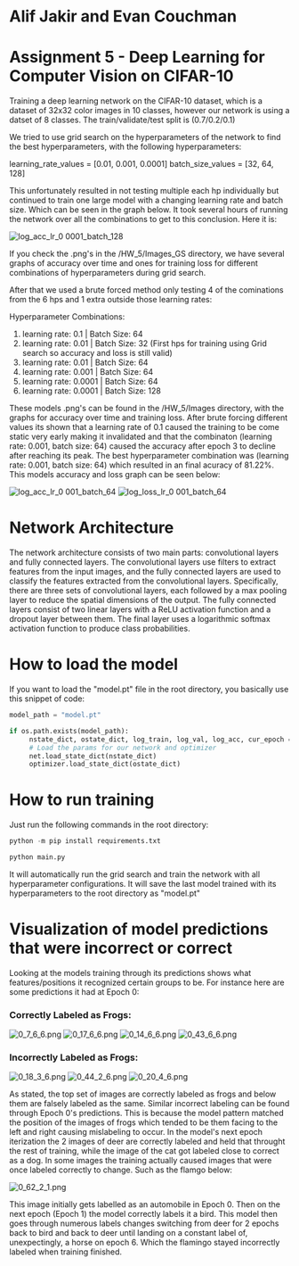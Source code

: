 # Alif Jakir and Evan Couchman
# Assignment 5 - Deep Learning for Computer Vision on CIFAR-10

Training a deep learning network on the CIFAR-10 dataset, which is a dataset of 32x32 color images in 10 classes, however our network is using a datset of 8 classes. The train/validate/test split is (0.7/0.2/0.1)

We tried to use grid search on the hyperparameters of the network to find the best hyperparameters, with the following hyperparameters:

learning_rate_values = [0.01, 0.001, 0.0001]
batch_size_values = [32, 64, 128]

This unfortunately resulted in not testing multiple each hp individually but continued to train one large model with a changing learning rate and batch size. Which can be seen in the graph below. It took several hours of running the network over all the combinations to get to this conclusion. Here it is:

![log_acc_lr_0 0001_batch_128](https://user-images.githubusercontent.com/67016155/235348778-f3a445ca-6baf-4415-ab9b-4d1080a13b44.png)

If you check the .png's in the /HW_5/Images_GS directory, we have several graphs of accuracy over time and ones for training loss for different combinations of hyperparameters during grid search.

After that we used a brute forced method only testing 4 of the cominations from the 6 hps and 1 extra outside those learning rates: 

Hyperparameter Combinations: 
1. learning rate: 0.1 | Batch Size: 64
2. learning rate: 0.01 | Batch Size: 32 (First hps for training using Grid search so accuracy and loss is still valid)
3. learning rate: 0.01 | Batch Size: 64
4. learning rate: 0.001 | Batch Size: 64
5. learning rate: 0.0001 | Batch Size: 64
6. learning rate: 0.0001 | Batch Size: 128

These models .png's can be found in the /HW_5/Images directory, with the graphs for accuracy over time and training loss. After brute forcing different values its shown that a learning rate of 0.1 caused the training to be come static very early making it invalidated and that the combinaton (learning rate: 0.001, batch size: 64) caused the accuracy after epoch 3 to decline after reaching its peak. The best hyperparameter combination was (learning rate: 0.001, batch size: 64) which resulted in an final acuracy of 81.22%. This models accuracy and loss graph can be seen below:
 
 ![log_acc_lr_0 001_batch_64](https://github.com/Caerii/CS473-ComputerVisionClass/blob/main/HW_5/Images/log_acc_lr_0.001_batch_64.png) ![log_loss_lr_0 001_batch_64](https://github.com/Caerii/CS473-ComputerVisionClass/blob/main/HW_5/Images/log_train_lr_0.001_batch_64.png)

# Network Architecture

The network architecture consists of two main parts: convolutional layers and fully connected layers. The convolutional layers use filters to extract features from the input images, and the fully connected layers are used to classify the features extracted from the convolutional layers. Specifically, there are three sets of convolutional layers, each followed by a max pooling layer to reduce the spatial dimensions of the output. The fully connected layers consist of two linear layers with a ReLU activation function and a dropout layer between them. The final layer uses a logarithmic softmax activation function to produce class probabilities.

# How to load the model

If you want to load the "model.pt" file in the root directory, you basically use this snippet of code:

```python
model_path = "model.pt"

if os.path.exists(model_path):
     nstate_dict, ostate_dict, log_train, log_val, log_acc, cur_epoch = torch.load(model_path)
     # Load the params for our network and optimizer
     net.load_state_dict(nstate_dict)
     optimizer.load_state_dict(ostate_dict)
```

# How to run training
Just run the following commands in the root directory:

```python
python -m pip install requirements.txt

python main.py
```

It will automatically run the grid search and train the network with all hyperparameter configurations. It will save the last model trained with its hyperparameters to the root directory as "model.pt"


# Visualization of model predictions that were incorrect or correct
Looking at the models training through its predictions shows what features/positions it recognized certain groups to be. For instance here are some predictions it had at Epoch 0:

### Correctly Labeled as Frogs:  
![0_7_6_6.png](https://github.com/Caerii/CS473-ComputerVisionClass/blob/main/HW_5/predictions/0_7_6_6.png)
![0_17_6_6.png](https://github.com/Caerii/CS473-ComputerVisionClass/blob/main/HW_5/predictions/0_17_6_6.png)
![0_14_6_6.png](https://github.com/Caerii/CS473-ComputerVisionClass/blob/main/HW_5/predictions/0_14_6_6.png)
![0_43_6_6.png](https://github.com/Caerii/CS473-ComputerVisionClass/blob/main/HW_5/predictions/0_43_6_6.png)
  
  
### Incorrectly Labeled as Frogs:  
![0_18_3_6.png](https://github.com/Caerii/CS473-ComputerVisionClass/blob/main/HW_5/predictions/0_18_3_6.png)
![0_44_2_6.png](https://github.com/Caerii/CS473-ComputerVisionClass/blob/main/HW_5/predictions/0_44_2_6.png)
![0_20_4_6.png](https://github.com/Caerii/CS473-ComputerVisionClass/blob/main/HW_5/predictions/0_20_4_6.png)

As stated, the top set of images are correctly labeled as frogs and below them are falsely labeled as the same. Similar incorrect labeling can be found through Epoch 0's predictions. This is because the model pattern matched the position of the images of frogs which tended to be them facing to the left and right causing mislabeling to occur. In the model's next epoch iterization the 2 images of deer are correctly labeled and held that throught the rest of training, while the image of the cat got labeled close to correct as a dog. In some images the training actually caused images that were once labeled correctly to change. Such as the flamgo below:

![0_62_2_1.png](https://github.com/Caerii/CS473-ComputerVisionClass/blob/main/HW_5/predictions/0_62_2_1.png)

This image initially gets labelled as an automobile in Epoch 0. Then on the next epoch (Epoch 1) the model correctly labels it a bird. This model then goes through numerous labels changes switching from deer for 2 epochs back to bird and back to deer until landing on a constant label of, unexpectingly, a horse on epoch 6. Which the flamingo stayed incorrectly labeled when training finished.
